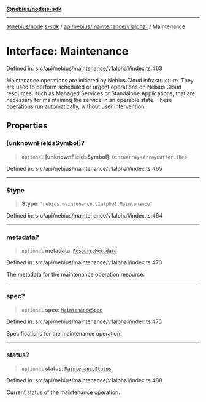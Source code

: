 [**@nebius/nodejs-sdk**](../../../../../README.md)

***

[@nebius/nodejs-sdk](../../../../../README.md) / [api/nebius/maintenance/v1alpha1](../README.md) / Maintenance

# Interface: Maintenance

Defined in: src/api/nebius/maintenance/v1alpha1/index.ts:463

Maintenance operations are initiated by Nebius Cloud infrastructure.
 They are used to perform scheduled or urgent operations on Nebius Cloud resources,
 such as Managed Services or Standalone Applications, that are necessary for
 maintaining the service in an operable state. These operations run automatically,
 without user intervention.

## Properties

### \[unknownFieldsSymbol\]?

> `optional` **\[unknownFieldsSymbol\]**: `Uint8Array`\<`ArrayBufferLike`\>

Defined in: src/api/nebius/maintenance/v1alpha1/index.ts:465

***

### $type

> **$type**: `"nebius.maintenance.v1alpha1.Maintenance"`

Defined in: src/api/nebius/maintenance/v1alpha1/index.ts:464

***

### metadata?

> `optional` **metadata**: [`ResourceMetadata`](../../../common/v1/interfaces/ResourceMetadata.md)

Defined in: src/api/nebius/maintenance/v1alpha1/index.ts:470

The metadata for the maintenance operation resource.

***

### spec?

> `optional` **spec**: [`MaintenanceSpec`](MaintenanceSpec.md)

Defined in: src/api/nebius/maintenance/v1alpha1/index.ts:475

Specifications for the maintenance operation.

***

### status?

> `optional` **status**: [`MaintenanceStatus`](MaintenanceStatus.md)

Defined in: src/api/nebius/maintenance/v1alpha1/index.ts:480

Current status of the maintenance operation.
